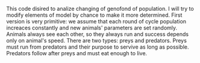 This code disired to analize changing of genofond
of population. I will try to modify elements of model
by chance to make it more determined.
First version is very primitive: we assume that each round of
cycle population increaces constantly and new animals' 
parameters are set randomly. Animals always see each other,
so they always run and success depends only on animal's speed.
There are two types: preys and predators. Preys must run from
predators and their purpose to servive as long as possible.
Predators follow after preys and must eat enough to live.